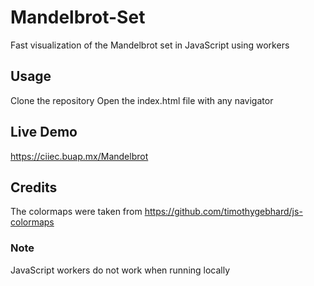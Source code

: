 # Mandelbrot-Set
Fast visualization of the Mandelbrot set in JavaScript using workers


## Usage
Clone the repository
Open the index.html file with any navigator


## Live Demo
https://ciiec.buap.mx/Mandelbrot

## Credits
The colormaps were taken from https://github.com/timothygebhard/js-colormaps

### Note 
JavaScript workers do not work when running locally
